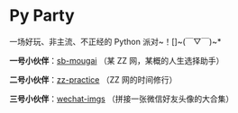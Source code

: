 # Py Party
一场好玩、非主流、不正经的 Python 派对~！[]~(￣▽￣)~*



**一号小伙伴**：[sb-mougai](sb-mougai) （某 ZZ 网，某概的人生选择助手）

**二号小伙伴**：[zz-practice](zz-practice) （ZZ 网的时间修行）

**三号小伙伴**：[wechat-imgs](wechat-imgs) （拼接一张微信好友头像的大合集）

